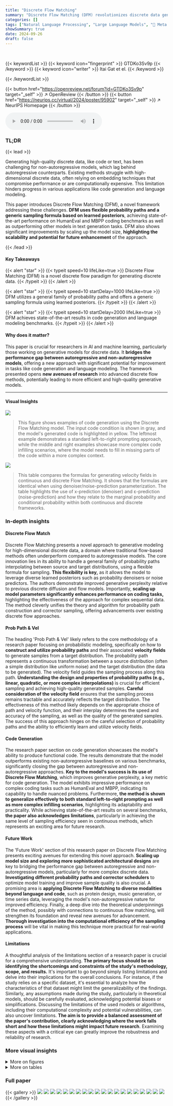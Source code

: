 ```yaml
---
title: "Discrete Flow Matching"
summary: "Discrete Flow Matching (DFM) revolutionizes discrete data generation by introducing a novel flow paradigm that surpasses existing methods. DFM leverages flexible probability paths, enabling efficient ..."
categories: []
tags: ["Natural Language Processing", "Large Language Models", "🏢 Meta FAIR",]
showSummary: true
date: 2024-09-26
draft: false
---
```


<br>

{{< keywordList >}}
{{< keyword icon="fingerprint" >}} GTDKo3Sv9p {{< /keyword >}}
{{< keyword icon="writer" >}} Itai Gat et el. {{< /keyword >}}
 
{{< /keywordList >}}

{{< button href="https://openreview.net/forum?id=GTDKo3Sv9p" target="_self" >}}
↗ OpenReview
{{< /button >}}
{{< button href="https://neurips.cc/virtual/2024/poster/95902" target="_self" >}}
↗ NeurIPS Homepage
{{< /button >}}


<audio controls>
    <source src="https://ai-paper-reviewer.com/GTDKo3Sv9p/podcast.wav" type="audio/wav">
    Your browser does not support the audio element.
</audio>


### TL;DR


{{< lead >}}

Generating high-quality discrete data, like code or text, has been challenging for non-autoregressive models, which lag behind autoregressive counterparts.  Existing methods struggle with high-dimensional discrete data, often relying on embedding techniques that compromise performance or are computationally expensive.  This limitation hinders progress in various applications like code generation and language modeling. 



This paper introduces Discrete Flow Matching (DFM), a novel framework addressing these challenges. **DFM uses flexible probability paths and a generic sampling formula based on learned posteriors**, achieving state-of-the-art performance on HumanEval and MBPP coding benchmarks as well as outperforming other models in text generation tasks.  DFM also shows significant improvements by scaling up the model size, **highlighting the scalability and potential for future enhancement** of the approach.

{{< /lead >}}


#### Key Takeaways

{{< alert "star" >}}
{{< typeit speed=10 lifeLike=true >}} Discrete Flow Matching (DFM) is a novel discrete flow paradigm for generating discrete data. {{< /typeit >}}
{{< /alert >}}

{{< alert "star" >}}
{{< typeit speed=10 startDelay=1000 lifeLike=true >}} DFM utilizes a general family of probability paths and offers a generic sampling formula using learned posteriors. {{< /typeit >}}
{{< /alert >}}

{{< alert "star" >}}
{{< typeit speed=10 startDelay=2000 lifeLike=true >}} DFM achieves state-of-the-art results in code generation and language modeling benchmarks. {{< /typeit >}}
{{< /alert >}}

#### Why does it matter?
This paper is crucial for researchers in AI and machine learning, particularly those working on generative models for discrete data.  It **bridges the performance gap between autoregressive and non-autoregressive models**, offering a new approach with significant potential for improvement in tasks like code generation and language modeling.  The framework presented opens **new avenues of research** into advanced discrete flow methods, potentially leading to more efficient and high-quality generative models.

------
#### Visual Insights



![](https://ai-paper-reviewer.com/GTDKo3Sv9p/figures_1_1.jpg)

> This figure shows examples of code generation using the Discrete Flow Matching model.  The input code condition is shown in gray, and the model's generated code is highlighted in yellow. The leftmost example demonstrates a standard left-to-right prompting approach, while the middle and right examples showcase more complex code infilling scenarios, where the model needs to fill in missing parts of the code within a more complex context.





![](https://ai-paper-reviewer.com/GTDKo3Sv9p/tables_3_1.jpg)

> This table compares the formulas for generating velocity fields in continuous and discrete Flow Matching.  It shows that the formulas are identical when using denoiser/noise-prediction parameterization.  The table highlights the use of x-prediction (denoiser) and ε-prediction (noise-prediction) and how they relate to the marginal probability and conditional probability within both continuous and discrete frameworks.





### In-depth insights


#### Discrete Flow Match
Discrete Flow Matching presents a novel approach to generative modeling for high-dimensional discrete data, a domain where traditional flow-based methods often underperform compared to autoregressive models.  The core innovation lies in its ability to handle a general family of probability paths interpolating between source and target distributions, using a flexible formula for sampling.  **This flexibility is key,** as it allows the model to leverage diverse learned posteriors such as probability denoisers or noise predictors. The authors demonstrate improved generative perplexity relative to previous discrete diffusion and flow models.  Importantly, **scaling up model parameters significantly enhances performance on coding tasks,** highlighting the effectiveness of the approach for complex sequential data.  The method cleverly unifies the theory and algorithm for probability path construction and corrector sampling, offering advancements over existing discrete flow approaches.

#### Prob Path & Vel
The heading 'Prob Path & Vel' likely refers to the core methodology of a research paper focusing on probabilistic modeling, specifically on how to **construct and utilize probability paths** and their associated **velocity fields** to generate samples from a target distribution.  The probability path represents a continuous transformation between a source distribution (often a simple distribution like uniform noise) and the target distribution (the data to be generated).  The velocity field guides the sampling process along this path. **Understanding the design and properties of probability paths (e.g., linear, quadratic, or more complex interpolations)** is crucial for efficient sampling and achieving high-quality generated samples.  **Careful consideration of the velocity field** ensures that the sampling process remains tractable and accurately reflects the target distribution. The effectiveness of this method likely depends on the appropriate choice of path and velocity function, and their interplay determines the speed and accuracy of the sampling, as well as the quality of the generated samples.  The success of this approach hinges on the careful selection of probability paths and the ability to efficiently learn and utilize velocity fields.

#### Code Generation
The research paper section on code generation showcases the model's ability to produce functional code.  The results demonstrate that the model outperforms existing non-autoregressive baselines on various benchmarks, significantly closing the gap between autoregressive and non-autoregressive approaches.  **Key to the model's success is its use of Discrete Flow Matching**, which improves generative perplexity, a key metric for code generation.  The model exhibits impressive performance on complex coding tasks such as HumanEval and MBPP, indicating its capability to handle nuanced problems.  Furthermore, **the method is shown to generalize effectively to both standard left-to-right prompting as well as more complex infilling scenarios**, highlighting its adaptability and practicality.  While achieving state-of-the-art results on several benchmarks, **the paper also acknowledges limitations**, particularly in achieving the same level of sampling efficiency seen in continuous methods, which represents an exciting area for future research.

#### Future Work
The 'Future Work' section of this research paper on Discrete Flow Matching presents exciting avenues for extending this novel approach.  **Scaling up model size and exploring more sophisticated architectural designs** are key to bridging the performance gap between autoregressive and non-autoregressive models, particularly for more complex discrete data.  **Investigating different probability paths and corrector schedulers** to optimize model training and improve sample quality is also crucial.  A promising area is **applying Discrete Flow Matching to diverse modalities beyond language and code**, such as protein design, music generation, or time series data, leveraging the model's non-autoregressive nature for improved efficiency.  Finally, a deep dive into the theoretical underpinnings of the method, possibly with connections to continuous flow matching, will strengthen its foundation and reveal new avenues for advancement.  **Thorough investigation into the computational efficiency of the sampling process** will be vital in making this technique more practical for real-world applications.

#### Limitations
A thoughtful analysis of the limitations section of a research paper is crucial for a comprehensive understanding.  **The primary focus should be on identifying the shortcomings and constraints of the study's methodology, scope, and results.**  It's important to go beyond simply listing limitations and delve into their implications for the overall conclusions. For instance, if the study relies on a specific dataset, it's essential to analyze how the characteristics of that dataset might limit the generalizability of the findings.  Similarly, any assumptions made during the study, particularly in theoretical models, should be carefully evaluated, acknowledging potential biases or simplifications. Discussing the limitations of the used models or algorithms, including their computational complexity and potential vulnerabilities, can also uncover limitations.  **The aim is to provide a balanced assessment of the paper's contribution, clearly acknowledging where the work falls short and how these limitations might impact future research**. Examining these aspects with a critical eye can greatly improve the robustness and reliability of research.


### More visual insights

<details>
<summary>More on figures
</summary>


![](https://ai-paper-reviewer.com/GTDKo3Sv9p/figures_3_1.jpg)

> This figure compares continuous and discrete flows. The left panel shows a continuous flow in R<sup>N</sup> (N=2), illustrating how probability changes smoothly in continuous space. The middle-left panel depicts a discrete flow in D = [d]<sup>N</sup> (d=4, N=2), where probability changes occur discretely between states. The rate of probability change, represented by divergence, is visualized in the middle-right and right panels for continuous and discrete scenarios, respectively.  Divergence in the continuous case is a vector field illustrating the flow, while in the discrete case divergence is calculated between adjacent states using a difference operator.


![](https://ai-paper-reviewer.com/GTDKo3Sv9p/figures_9_1.jpg)

> This figure compares the performance of different models on the task of image generation. The x-axis shows the number of function evaluations (NFE), which is a measure of computational cost. The y-axis shows two different metrics: the Fréchet Inception Distance (FID) and the Inception Score. Lower FID scores indicate better image quality. Higher Inception Scores indicate better image quality. The figure shows that Discrete Flow Matching (FM) with cubic scheduling outperforms both MaskGIT and FM with linear scheduling.


![](https://ai-paper-reviewer.com/GTDKo3Sv9p/figures_15_1.jpg)

> This figure shows the performance of the proposed model and autoregressive model on HumanEval and MBPP coding tasks. It presents the pass rate at different thresholds (Pass@1, Pass@10, Pass@25) for both text and code generation.  The results demonstrate the ability of the Discrete Flow Matching model to generate high-quality code, approaching the performance of the autoregressive model. It also showcases a further improvement when the model is provided with the length of the solution (Oracle length).


![](https://ai-paper-reviewer.com/GTDKo3Sv9p/figures_16_1.jpg)

> This figure compares discrete and continuous flows. The left panel shows a continuous flow in R<sup>N</sup>, where N=2. The middle-left panel shows a discrete flow in D=[d]<sup>N</sup>, where d=4 and N=2.  The rate of change in probability for a state (represented by a gray disk) is determined by the divergence operator. The middle-right and right panels illustrate this divergence operator in the continuous and discrete cases, respectively.


![](https://ai-paper-reviewer.com/GTDKo3Sv9p/figures_16_2.jpg)

> This figure illustrates the core concept of the paper: Discrete Flow Matching.  It contrasts the continuous and discrete versions of flow matching. The left panel shows a continuous flow in R<sup>N</sup> (N=2 here, so a 2D space), depicting how probability flows in this continuous space. The middle-left panel visualizes discrete flow in D = [d]<sup>N</sup> (a discrete space, with d=4 and N=2).  This panel highlights the differences in how probability changes. Both versions use divergence operators (right panels) to track the rate of probability change in their respective spaces. The key is showing how the theoretical framework adapts continuous flow concepts to discrete spaces.


![](https://ai-paper-reviewer.com/GTDKo3Sv9p/figures_17_1.jpg)

> This figure compares discrete and continuous flows. The left side shows a continuous flow in R<sup>N</sup>, illustrating the concept of divergence using a gray disk representing a state's probability. The middle-left shows a discrete flow in D = [d]<sup>N</sup> with d=4 and N=2, highlighting the discrete nature of state transitions.  The middle-right and right panels illustrate how probability changes are represented differently in continuous (divergence) and discrete settings.  This visualization helps understand the core difference between continuous and discrete flow matching approaches.


![](https://ai-paper-reviewer.com/GTDKo3Sv9p/figures_27_1.jpg)

> This figure shows the Fréchet Inception Distance (FID) scores on the CIFAR10 dataset for different training and evaluation schedulers.  The four schedulers compared are Linear, Quadratic, Cubic, and Cosine.  The heatmap visualizes the FID scores, where each cell represents the FID achieved when a model trained with one scheduler is evaluated using another.  The absence of corrector sampling and a temperature of 1 are noted.


</details>




<details>
<summary>More on tables
</summary>


![](https://ai-paper-reviewer.com/GTDKo3Sv9p/tables_5_1.jpg)
> This table compares the formulas for generating velocity fields in both continuous and discrete Flow Matching. It highlights that the formulas are remarkably similar when using denoiser/noise-prediction parameterization.  The table shows the marginal probability, conditional probability, velocity field formulas using denoiser and noise prediction for both continuous and discrete settings.

![](https://ai-paper-reviewer.com/GTDKo3Sv9p/tables_7_1.jpg)
> This table compares the generative perplexity of various language models on unconditional text generation.  It shows the performance of the proposed Discrete Flow Matching (FM) models against several autoregressive and other non-autoregressive baselines.  The metrics include perplexity scores calculated using Llama-2, Llama-3, and GPT-2, as well as entropy, which reflects token diversity.  The number of function evaluations (NFE) is also indicated for each model, representing the computational cost. Note that results for double precision sampling are presented in a separate table (Table 5).

![](https://ai-paper-reviewer.com/GTDKo3Sv9p/tables_7_2.jpg)
> This table compares the generative perplexity of different language models on conditional text generation tasks.  It shows the performance of Llama-2 and Llama-3 (used as references), an autoregressive model, and the Discrete Flow Matching (FM) model with both unconditional (U-coupling) and conditional (C-coupling) strategies.  The results are presented for different model sizes and numbers of function evaluations (NFEs).  Lower perplexity scores indicate better performance.

![](https://ai-paper-reviewer.com/GTDKo3Sv9p/tables_8_1.jpg)
> This table presents the results of code generation experiments on HumanEval and MBPP benchmarks.  It compares the performance of an autoregressive model against the Discrete Flow Matching (FM) model proposed in the paper. The evaluation metrics are Pass@k (percentage of correctly generated codes within k attempts). The table is broken down by data type (text and code), and the FM results are further separated into results with and without oracle length (i.e., with or without knowledge of the correct code length).  Higher Pass@k values indicate better performance.

![](https://ai-paper-reviewer.com/GTDKo3Sv9p/tables_26_1.jpg)
> This table compares the generative perplexity of various language models on unconditional text generation tasks.  The models include both autoregressive and non-autoregressive approaches.  The perplexity is measured using different evaluation models (LLAMA-2, LLAMA-3, GPT2), and the number of function evaluations (NFE) is also reported. Note that temperature and corrector steps are not used during sampling for these results.  A more detailed comparison including double precision sampling is available in Table 5.

</details>




### Full paper

{{< gallery >}}
<img src="https://ai-paper-reviewer.com/GTDKo3Sv9p/1.png" class="grid-w50 md:grid-w33 xl:grid-w25" />
<img src="https://ai-paper-reviewer.com/GTDKo3Sv9p/2.png" class="grid-w50 md:grid-w33 xl:grid-w25" />
<img src="https://ai-paper-reviewer.com/GTDKo3Sv9p/3.png" class="grid-w50 md:grid-w33 xl:grid-w25" />
<img src="https://ai-paper-reviewer.com/GTDKo3Sv9p/4.png" class="grid-w50 md:grid-w33 xl:grid-w25" />
<img src="https://ai-paper-reviewer.com/GTDKo3Sv9p/5.png" class="grid-w50 md:grid-w33 xl:grid-w25" />
<img src="https://ai-paper-reviewer.com/GTDKo3Sv9p/6.png" class="grid-w50 md:grid-w33 xl:grid-w25" />
<img src="https://ai-paper-reviewer.com/GTDKo3Sv9p/7.png" class="grid-w50 md:grid-w33 xl:grid-w25" />
<img src="https://ai-paper-reviewer.com/GTDKo3Sv9p/8.png" class="grid-w50 md:grid-w33 xl:grid-w25" />
<img src="https://ai-paper-reviewer.com/GTDKo3Sv9p/9.png" class="grid-w50 md:grid-w33 xl:grid-w25" />
<img src="https://ai-paper-reviewer.com/GTDKo3Sv9p/10.png" class="grid-w50 md:grid-w33 xl:grid-w25" />
<img src="https://ai-paper-reviewer.com/GTDKo3Sv9p/11.png" class="grid-w50 md:grid-w33 xl:grid-w25" />
<img src="https://ai-paper-reviewer.com/GTDKo3Sv9p/12.png" class="grid-w50 md:grid-w33 xl:grid-w25" />
<img src="https://ai-paper-reviewer.com/GTDKo3Sv9p/13.png" class="grid-w50 md:grid-w33 xl:grid-w25" />
<img src="https://ai-paper-reviewer.com/GTDKo3Sv9p/14.png" class="grid-w50 md:grid-w33 xl:grid-w25" />
<img src="https://ai-paper-reviewer.com/GTDKo3Sv9p/15.png" class="grid-w50 md:grid-w33 xl:grid-w25" />
<img src="https://ai-paper-reviewer.com/GTDKo3Sv9p/16.png" class="grid-w50 md:grid-w33 xl:grid-w25" />
<img src="https://ai-paper-reviewer.com/GTDKo3Sv9p/17.png" class="grid-w50 md:grid-w33 xl:grid-w25" />
<img src="https://ai-paper-reviewer.com/GTDKo3Sv9p/18.png" class="grid-w50 md:grid-w33 xl:grid-w25" />
<img src="https://ai-paper-reviewer.com/GTDKo3Sv9p/19.png" class="grid-w50 md:grid-w33 xl:grid-w25" />
<img src="https://ai-paper-reviewer.com/GTDKo3Sv9p/20.png" class="grid-w50 md:grid-w33 xl:grid-w25" />
{{< /gallery >}}